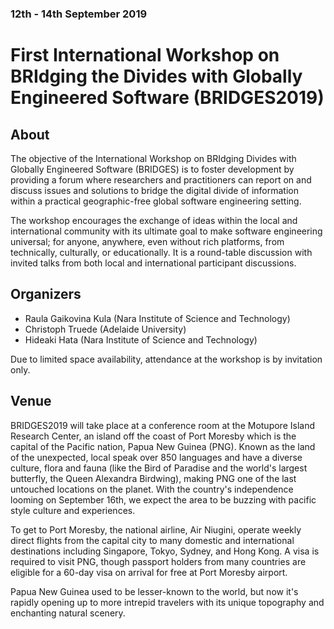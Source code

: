 ### 12th - 14th September 2019
# First International Workshop on BRIdging the Divides with Globally Engineered Software (BRIDGES2019)

## About
The objective of the International Workshop on BRIdging Divides with Globally Engineered Software (BRIDGES) is to foster development by providing a forum where researchers and practitioners can report on and discuss issues and solutions to bridge the digital divide of information within a practical geographic-free global software engineering setting.

The workshop encourages the exchange of ideas within the local and international community with its ultimate goal to make software engineering universal; for anyone, anywhere, even without rich platforms, from technically, culturally, or educationally. It is a round-table discussion with invited talks from both local and international participant discussions.

## Organizers 
- Raula Gaikovina Kula (Nara Institute of Science and Technology)
- Christoph Truede (Adelaide University)
- Hideaki Hata (Nara Institute of Science and Technology)

Due to limited space availability, attendance at the workshop is by invitation only.

## Venue
BRIDGES2019 will take place at a conference room at the Motupore Island Research Center, an island off the coast of Port Moresby which is the capital of the Pacific nation, Papua New Guinea (PNG). Known as the land of the unexpected, local speak over 850 languages and have a diverse culture, flora and fauna (like the Bird of Paradise and the world's largest butterfly, the Queen Alexandra Birdwing), making PNG one of the last untouched locations on the planet. With the country's independence looming on September 16th, we expect the area to be buzzing with pacific style culture and experiences. 

To get to Port Moresby, the national airline, Air Niugini, operate weekly direct flights from the capital city to many domestic and international destinations including Singapore, Tokyo, Sydney, and Hong Kong. A visa is required to visit PNG, though passport holders from many countries are eligible for a 60-day visa on arrival for free at Port Moresby airport. 

Papua New Guinea used to be lesser-known to the world, but now it's rapidly opening up to more intrepid travelers with its unique topography and enchanting natural scenery.  
